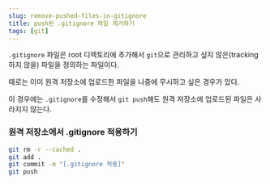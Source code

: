 ```yaml
---
slug: remove-pushed-files-in-gitignore
title: push된 .gitignore 파일 제거하기
tags: [git]
---
```


`.gitignore` 파일은 root 디렉토리에 추가해서 `git`으로 관리하고 싶지 않은(tracking 하지 않을) 파일을 정의하는 파일이다.

때로는 이미 원격 저장소에 업로드한 파일을 나중에 무시하고 싶은 경우가 있다.

이 경우에는 `.gitignore`를 수정해서 `git push`해도 원격 저장소에 업로드된 파일은 사라지지 않는다.

### 원격 저장소에서 .gitignore 적용하기

```bash
git rm -r --cached .
git add .
git commit -m "[.gitignore 적용]"
git push
```
